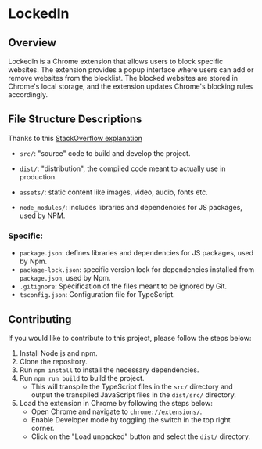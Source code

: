 # LockedIn

## Overview

LockedIn is a Chrome extension that allows users to block specific websites. The extension provides a popup interface where users can add or remove websites from the blocklist. The blocked websites are stored in Chrome's local storage, and the extension updates Chrome's blocking rules accordingly.

## File Structure Descriptions
Thanks to this [StackOverflow explanation](https://stackoverflow.com/a/22844164)

- `src/`: "source" code to build and develop the project.

- `dist/`: "distribution", the compiled code meant to actually use in production.

- `assets/`: static content like images, video, audio, fonts etc.

- `node_modules/`: includes libraries and dependencies for JS packages, used by NPM.

### Specific:

- `package.json`: defines libraries and dependencies for JS packages, used by Npm.
- `package-lock.json`: specific version lock for dependencies installed from `package.json`, used by Npm.
- `.gitignore`: Specification of the files meant to be ignored by Git.
- `tsconfig.json`: Configuration file for TypeScript.

## Contributing
If you would like to contribute to this project, please follow the steps below:

1. Install Node.js and npm.
2. Clone the repository.
3. Run `npm install` to install the necessary dependencies.
4. Run `npm run build` to build the project.
    - This will transpile the TypeScript files in the `src/` directory and output the transpiled JavaScript files in the `dist/src/` directory.
5. Load the extension in Chrome by following the steps below:
    - Open Chrome and navigate to `chrome://extensions/`.
    - Enable Developer mode by toggling the switch in the top right corner.
    - Click on the "Load unpacked" button and select the `dist/` directory.

